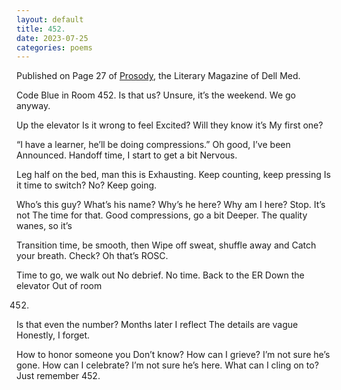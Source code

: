 ```yaml
---
layout: default
title: 452.
date: 2023-07-25
categories: poems
---
```


Published on Page 27 of [Prosody](https://issuu.com/dellmedschool/docs/prosody-magazine-official-4.6.24-edit), the Literary Magazine of Dell Med.

Code Blue in Room 
452.
Is that us? Unsure, it’s the weekend.
We go anyway.

Up the elevator
Is it wrong to feel 
Excited?
Will they know it’s
My first one?

“I have a learner, he’ll be doing compressions.”
Oh good, I’ve been
Announced.
Handoff time, I start to get a bit
Nervous.

Leg half on the bed, man this is 
Exhausting.
Keep counting, keep pressing
Is it time to switch? No? 
Keep going.

Who’s this guy? What’s his name? Why’s he here?
Why am I here?
Stop. It’s not
The time for that.
Good compressions, go a bit 
Deeper.
The quality wanes, so it’s

Transition time, be smooth, then
Wipe off sweat, shuffle away and
Catch your breath.
Check? Oh that’s
ROSC.

Time to go, we walk out
No debrief. No time.
Back to the ER
Down the elevator 
Out of room 

452.
Is that even the number?
Months later I reflect
The details are vague
Honestly, I forget.

How to honor someone you 
Don’t know?
How can I grieve?
I’m not sure he’s gone. 
How can I celebrate?
I’m not sure he’s here.
What can I cling on to?
Just remember
452.